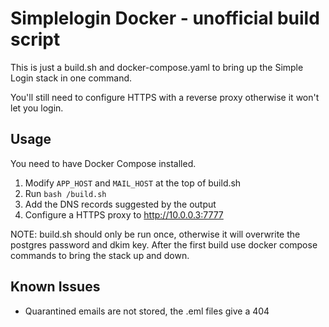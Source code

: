 # Simplelogin Docker - unofficial build script

This is just a build.sh and docker-compose.yaml to bring up the Simple Login stack in one command.

You'll still need to configure HTTPS with a reverse proxy otherwise it won't let you login.

## Usage

You need to have Docker Compose installed.

1. Modify `APP_HOST` and `MAIL_HOST` at the top of build.sh
2. Run `bash /build.sh`
3. Add the DNS records suggested by the output
4. Configure a HTTPS proxy to http://10.0.0.3:7777

NOTE: build.sh should only be run once, otherwise it will overwrite the postgres password and dkim key.
After the first build use docker compose commands to bring the stack up and down.

## Known Issues
* Quarantined emails are not stored, the .eml files give a 404
